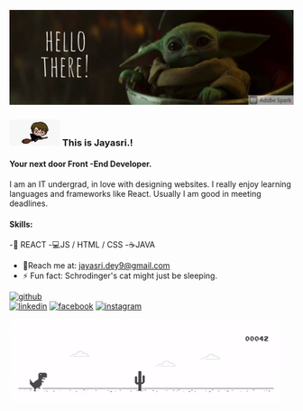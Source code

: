 ![Front -End Developer](https://github.com/jayasri2000/jayasri2000/blob/main/My%20Post.png)
### ![hp](https://github.com/jayasri2000/jayasri2000/blob/main/HP%20(1).jpg)  This is Jayasri.!
#### Your next door Front -End Developer.
I am an IT undergrad, in love with designing websites. I really enjoy learning languages and frameworks like React. Usually I am good in meeting deadlines.

#### Skills:
-📱 REACT
-💻JS / HTML / CSS
-☕JAVA

- 📨Reach me at: jayasri.dey9@gmail.com 
- ⚡ Fun fact: Schrodinger's cat might just be sleeping. 

[<img src='https://cdn.jsdelivr.net/npm/simple-icons@3.0.1/icons/github.svg' alt='github' height='40'>](https://github.com/jayasri2000)  
[<img src='https://cdn.jsdelivr.net/npm/simple-icons@3.0.1/icons/linkedin.svg' alt='linkedin' height='40'>](https://www.linkedin.com/in/jayasri-dey-55625918b/) 
[<img src='https://cdn.jsdelivr.net/npm/simple-icons@3.0.1/icons/facebook.svg' alt='facebook' height='40'>](https://www.facebook.com/Jayasri.dey6/) 
[<img src='https://cdn.jsdelivr.net/npm/simple-icons@3.0.1/icons/instagram.svg' alt='instagram' height='40'>](https://www.instagram.com/_._a_whim_.away._/)  

![footer](https://github.com/jayasri2000/jayasri2000/blob/main/dino.gif)




